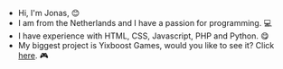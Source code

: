 - Hi, I'm Jonas, 😊
- I am from the Netherlands and I have a passion for programming. 💻
- I have experience with HTML, CSS, Javascript, PHP and Python. 😋
- My biggest project is Yixboost Games, would you like to see it? Click <a href='http://yixboost.nl.eu.org/yixboost/share/?source=github' target='_blank'>here</a>. 🎮

